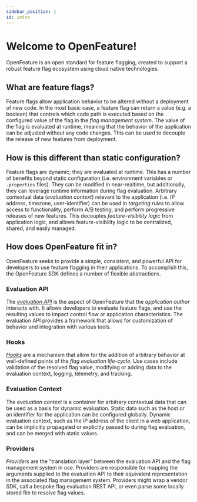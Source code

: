 ```yaml
---
sidebar_position: 1
id: intro
---
```


# Welcome to OpenFeature!

OpenFeature is an open standard for feature flagging, created to support a robust feature flag ecosystem using cloud native technologies.

## What are feature flags?

Feature flags allow application behavior to be altered without a deployment of new code. In the most basic case, a feature flag can return a value (e.g. a boolean) that controls which code path is executed based on the configured value of the flag in the _flag management system_. The value of the flag is evaluated at runtime, meaning that the behavior of the application can be adjusted without any code changes. This can be used to decouple the release of new features from deployment.

## How is this different than static configuration?

Feature flags are dynamic; they are evaluated at runtime. This has a number of benefits beyond static configuration (i.e. environment variables or `.properties` files). They can be modified in near-realtime, but additionally, they can leverage runtime information during flag evaluation. Arbitrary contextual data (_evaluation context_) relevant to the application (i.e. IP address, timezone, user-identifier) can be used in _targeting rules_ to allow access to functionality, perform A/B testing, and perform progressive releases of new features. This decouples _feature-visibility logic_ from application logic, and allows feature-visibility logic to be centralized, shared, and easily managed.

## How does OpenFeature fit in?

OpenFeature seeks to provide a simple, consistent, and powerful API for developers to use feature flagging in their applications. To accomplish this, the OpenFeature SDK defines a number of flexible abstractions.

### Evaluation API

The [_evaluation API_](./evaluation-api/) is the aspect of OpenFeature that the _application author_ interacts with. It allows developers to evaluate feature flags, and use the resulting values to impact control flow or application characteristics. The evaluation API provides a framework that allows for customization of behavior and integration with various tools.

### Hooks

[_Hooks_](./hooks/) are a mechanism that allow for the addition of arbitrary behavior at well-defined points of the _flag evaluation life-cycle_. Use cases include validation of the resolved flag value, modifying or adding data to the evaluation context, logging, telemetry, and tracking.

### Evaluation Context

The _evaluation context_ is a container for arbitrary contextual data that can be used as a basis for dynamic evaluation. Static data such as the host or an identifier for the application can be configured globally. Dynamic evaluation context, such as the IP address of the client in a web application, can be implicitly propagated or explicitly passed to during flag evaluation, and can be merged with static values.

### Providers

_Providers_ are the "translation layer" between the evaluation API and the flag management system in use. Providers are responsible for mapping the arguments supplied to the evaluation API to their equivalent representation in the associated flag management system. Providers might wrap a vendor SDK, call a bespoke flag evaluation REST API, or even parse some locally stored file to resolve flag values.
